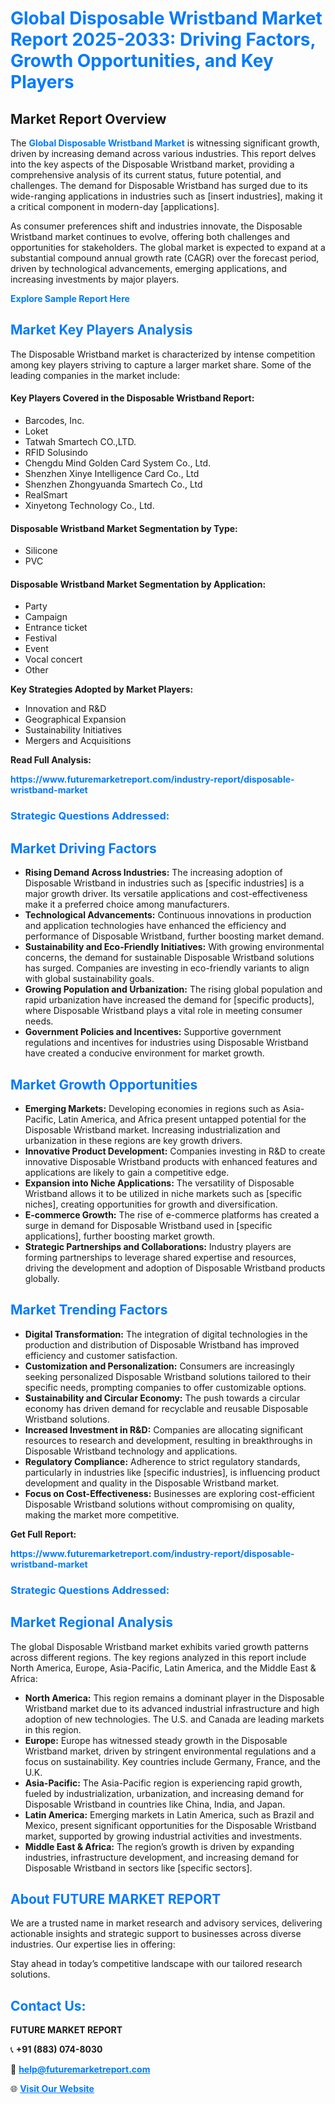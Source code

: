 <h1 style="color: #007BFF;">Global Disposable Wristband Market Report 2025-2033: Driving Factors, Growth Opportunities, and Key Players</h1>

<section id="overview">
<h2>Market Report Overview</h2>
<p>The <a href="https://www.futuremarketreport.com/industry-report/disposable-wristband-market" style="color: #007BFF; text-decoration: none;"><strong>Global Disposable Wristband Market</strong></a> is witnessing significant growth, driven by increasing demand across various industries. This report delves into the key aspects of the Disposable Wristband market, providing a comprehensive analysis of its current status, future potential, and challenges. The demand for Disposable Wristband has surged due to its wide-ranging applications in industries such as [insert industries], making it a critical component in modern-day [applications].</p>
<p>As consumer preferences shift and industries innovate, the Disposable Wristband market continues to evolve, offering both challenges and opportunities for stakeholders. The global market is expected to expand at a substantial compound annual growth rate (CAGR) over the forecast period, driven by technological advancements, emerging applications, and increasing investments by major players.</p>
</section>

<section id="overview">
<p><a href="https://www.futuremarketreport.com/request-sample/reportId=107211" style="color: #007BFF; text-decoration: none;"><strong>Explore Sample Report Here</strong></a></p>
</section>

<section id="key-players">
<h2 style="color: #007BFF;">Market Key Players Analysis</h2>
<p>The Disposable Wristband market is characterized by intense competition among key players striving to capture a larger market share. Some of the leading companies in the market include:</p>
<h4>Key Players Covered in the Disposable Wristband Report:</h4>
<ul><li>Barcodes, Inc.</li><li>Loket</li><li>Tatwah Smartech CO.,LTD.</li><li>RFID Solusindo</li><li>Chengdu Mind Golden Card System Co., Ltd.</li><li>Shenzhen Xinye Intelligence Card Co., Ltd</li><li>Shenzhen Zhongyuanda Smartech Co., Ltd</li><li>RealSmart</li><li>Xinyetong Technology Co., Ltd.</li></ul>
<h4>Disposable Wristband Market Segmentation by Type:</h4>
<ul><li>Silicone</li><li>PVC</li></ul>

<h4>Disposable Wristband Market Segmentation by Application:</h4>
<ul><li>Party</li><li>Campaign</li><li>Entrance ticket</li><li>Festival</li><li>Event</li><li>Vocal concert</li><li>Other</li></ul>
<p><strong>Key Strategies Adopted by Market Players:</strong></p>
<ul>
<li>Innovation and R&D</li>
<li>Geographical Expansion</li>
<li>Sustainability Initiatives</li>
<li>Mergers and Acquisitions</li>
</ul>
</section>

<section>
<p><strong>Read Full Analysis: </strong></p><a href="https://www.futuremarketreport.com/industry-report/disposable-wristband-market" style="color: #007BFF; text-decoration: none;"><strong>https://www.futuremarketreport.com/industry-report/disposable-wristband-market</strong></a>
<h3 style="color: #007BFF;">Strategic Questions Addressed:</h3>
</section>

<section id="driving-factors">
<h2 style="color: #007BFF;">Market Driving Factors</h2>
<ul>
<li><strong>Rising Demand Across Industries:</strong> The increasing adoption of Disposable Wristband in industries such as [specific industries] is a major growth driver. Its versatile applications and cost-effectiveness make it a preferred choice among manufacturers.</li>
<li><strong>Technological Advancements:</strong> Continuous innovations in production and application technologies have enhanced the efficiency and performance of Disposable Wristband, further boosting market demand.</li>
<li><strong>Sustainability and Eco-Friendly Initiatives:</strong> With growing environmental concerns, the demand for sustainable Disposable Wristband solutions has surged. Companies are investing in eco-friendly variants to align with global sustainability goals.</li>
<li><strong>Growing Population and Urbanization:</strong> The rising global population and rapid urbanization have increased the demand for [specific products], where Disposable Wristband plays a vital role in meeting consumer needs.</li>
<li><strong>Government Policies and Incentives:</strong> Supportive government regulations and incentives for industries using Disposable Wristband have created a conducive environment for market growth.</li>
</ul>
</section>

<section id="growth-opportunities">
<h2 style="color: #007BFF;">Market Growth Opportunities</h2>
<ul>
<li><strong>Emerging Markets:</strong> Developing economies in regions such as Asia-Pacific, Latin America, and Africa present untapped potential for the Disposable Wristband market. Increasing industrialization and urbanization in these regions are key growth drivers.</li>
<li><strong>Innovative Product Development:</strong> Companies investing in R&D to create innovative Disposable Wristband products with enhanced features and applications are likely to gain a competitive edge.</li>
<li><strong>Expansion into Niche Applications:</strong> The versatility of Disposable Wristband allows it to be utilized in niche markets such as [specific niches], creating opportunities for growth and diversification.</li>
<li><strong>E-commerce Growth:</strong> The rise of e-commerce platforms has created a surge in demand for Disposable Wristband used in [specific applications], further boosting market growth.</li>
<li><strong>Strategic Partnerships and Collaborations:</strong> Industry players are forming partnerships to leverage shared expertise and resources, driving the development and adoption of Disposable Wristband products globally.</li>
</ul>
</section>

<section id="trending-factors">
<h2 style="color: #007BFF;">Market Trending Factors</h2>
<ul>
<li><strong>Digital Transformation:</strong> The integration of digital technologies in the production and distribution of Disposable Wristband has improved efficiency and customer satisfaction.</li>
<li><strong>Customization and Personalization:</strong> Consumers are increasingly seeking personalized Disposable Wristband solutions tailored to their specific needs, prompting companies to offer customizable options.</li>
<li><strong>Sustainability and Circular Economy:</strong> The push towards a circular economy has driven demand for recyclable and reusable Disposable Wristband solutions.</li>
<li><strong>Increased Investment in R&D:</strong> Companies are allocating significant resources to research and development, resulting in breakthroughs in Disposable Wristband technology and applications.</li>
<li><strong>Regulatory Compliance:</strong> Adherence to strict regulatory standards, particularly in industries like [specific industries], is influencing product development and quality in the Disposable Wristband market.</li>
<li><strong>Focus on Cost-Effectiveness:</strong> Businesses are exploring cost-efficient Disposable Wristband solutions without compromising on quality, making the market more competitive.</li>
</ul>
</section>

<section>
<p><strong>Get Full Report: </strong></p><a href="https://www.futuremarketreport.com/industry-report/disposable-wristband-market" style="color: #007BFF; text-decoration: none;"><strong>https://www.futuremarketreport.com/industry-report/disposable-wristband-market</strong></a>
<h3 style="color: #007BFF;">Strategic Questions Addressed:</h3>
</section>


<section id="regional-analysis">
<h2 style="color: #007BFF;">Market Regional Analysis</h2>
<p>The global Disposable Wristband market exhibits varied growth patterns across different regions. The key regions analyzed in this report include North America, Europe, Asia-Pacific, Latin America, and the Middle East & Africa:</p>
<ul>
<li><strong>North America:</strong> This region remains a dominant player in the Disposable Wristband market due to its advanced industrial infrastructure and high adoption of new technologies. The U.S. and Canada are leading markets in this region.</li>
<li><strong>Europe:</strong> Europe has witnessed steady growth in the Disposable Wristband market, driven by stringent environmental regulations and a focus on sustainability. Key countries include Germany, France, and the U.K.</li>
<li><strong>Asia-Pacific:</strong> The Asia-Pacific region is experiencing rapid growth, fueled by industrialization, urbanization, and increasing demand for Disposable Wristband in countries like China, India, and Japan.</li>
<li><strong>Latin America:</strong> Emerging markets in Latin America, such as Brazil and Mexico, present significant opportunities for the Disposable Wristband market, supported by growing industrial activities and investments.</li>
<li><strong>Middle East & Africa:</strong> The region’s growth is driven by expanding industries, infrastructure development, and increasing demand for Disposable Wristband in sectors like [specific sectors].</li>
</ul>
</section>

<footer>
<h2 style="color: #007BFF;">About FUTURE MARKET REPORT</h2>
<p>We are a trusted name in market research and advisory services, delivering actionable insights and strategic support to businesses across diverse industries. Our expertise lies in offering:</p>

<p>Stay ahead in today’s competitive landscape with our tailored research solutions.</p>

<h2 style="color: #007BFF;">Contact Us:</h2>
<p><strong>FUTURE MARKET REPORT</strong></p>
<p>📞 <strong>+91 (883) 074-8030</strong></p>
<p>📧 <strong><a href="mailto:help@futuremarketreport.com" style="color: #007BFF;">help@futuremarketreport.com</a></strong></p>
<p>🌐 <strong><a href="https://www.futuremarketreport.com/" style="color: #007BFF;">Visit Our Website</a></strong></p>
</footer>